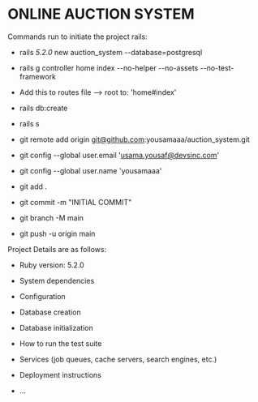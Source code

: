 # ONLINE AUCTION SYSTEM

Commands run to initiate the project rails:

- rails _5.2.0_ new auction_system --database=postgresql
- rails g controller home index --no-helper --no-assets --no-test-framework
- Add this to routes file --> root to: 'home#index'
- rails db:create
- rails s

- git remote add origin git@github.com:yousamaaa/auction_system.git
- git config --global user.email 'usama.yousaf@devsinc.com'
- git config --global user.name 'yousamaaa'
- git add .
- git commit -m "INITIAL COMMIT"
- git branch -M main
- git push -u origin main

Project Details are as follows:

- Ruby version: 5.2.0

- System dependencies

- Configuration

- Database creation

- Database initialization

- How to run the test suite

- Services (job queues, cache servers, search engines, etc.)

- Deployment instructions

- ...
